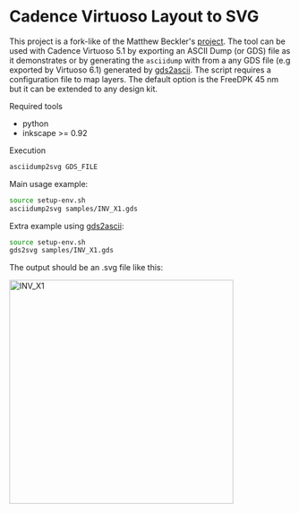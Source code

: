 # Cadence Virtuoso Layout to SVG

This project is a fork-like of the Matthew Beckler's [project](http://www.mbeckler.org/cadence_plot/). The tool can be used with Cadence Virtuoso 5.1 by exporting an ASCII Dump (or GDS) file as it demonstrates or by generating the `asciidump` with from a any GDS file (e.g exported by Virtuoso 6.1) generated by [gds2ascii](https://github.com/leoheck/gds2ascii). The script requires a configuration file to map layers. The default option is the FreeDPK 45 nm but it can be extended to any design kit.

Required tools
- python
- inkscape >= 0.92

Execution
```bash
asciidump2svg GDS_FILE
```


Main usage example:
```bash
source setup-env.sh
asciidump2svg samples/INV_X1.gds
```

Extra example using [gds2ascii](https://github.com/leoheck/gds2ascii):
```bash
source setup-env.sh
gds2svg samples/INV_X1.gds
```

The output should be an .svg file like this:

<img src="https://cdn.rawgit.com/leoheck/asciidump2svg/master/samples/INV_X1.svg" alt="INV_X1" style="width: 400px;"/>
